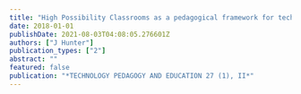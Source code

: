 ```yaml
---
title: "High Possibility Classrooms as a pedagogical framework for technology integration in classrooms: an inquiry in two Australian secondary schools (vol 26, pg 559, 2017)"
date: 2018-01-01
publishDate: 2021-08-03T04:08:05.276601Z
authors: ["J Hunter"]
publication_types: ["2"]
abstract: ""
featured: false
publication: "*TECHNOLOGY PEDAGOGY AND EDUCATION 27 (1), II*"
---
```


